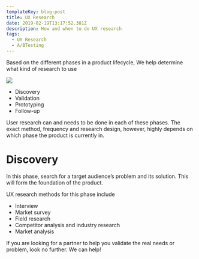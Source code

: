```yaml
---
templateKey: blog-post
title: UX Research
date: 2019-02-19T13:17:52.381Z
description: How and when to do UX research
tags:
  - UX Research
  - A/BTesting
---
```

Based on the different phases in a product lifecycle, We help determine  what kind of research to use

![](/img/apple-touch-icon.png)

* Discovery
* Validation
* Prototyping
* Follow-up

User research can and needs to be done in each of these phases. The exact method, frequency and research design, however, highly depends on which phase the product is currently in.

# Discovery

In this phase, search for a target audience’s problem and its solution. This will form the foundation of the product.

UX research methods for this phase include

* Interview
* Market survey
* Field research
* Competitor analysis and industry research
* Market analysis

If you are looking for a partner to help you validate the real needs or problem, look no further. We can help!
